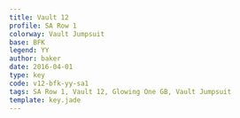 ```yaml
---
title: Vault 12
profile: SA Row 1
colorway: Vault Jumpsuit
base: BFK
legend: YY
author: baker
date: 2016-04-01
type: key
code: v12-bfk-yy-sa1
tags: SA Row 1, Vault 12, Glowing One GB, Vault Jumpsuit
template: key.jade
---
```


<span class="more"> 
